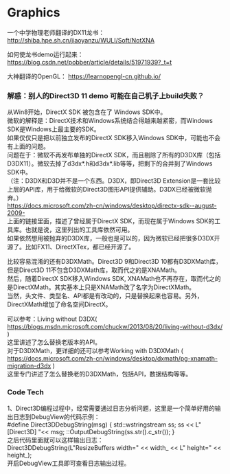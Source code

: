 # Graphics

一个中学物理老师翻译的DX11龙书：
http://shiba.hpe.sh.cn/jiaoyanzu/WULI/Soft/NotXNA

如何使龙书demo运行起来：
https://blog.csdn.net/pobber/article/details/51971939?_t=t

大神翻译的OpenGL：
https://learnopengl-cn.github.io/


### 解惑：别人的Direct3D 11 demo 可能在自己机子上build失败？


从Win8开始，DirectX SDK 被包含在了 Windows SDK中。  
微软的解释是：DirectX技术和Windows系统结合得越来越紧密，而Windows SDK是Windows上最主要的SDK。  
如果仅仅只是把以前独立发布的DirectX SDK移入Windows SDK中，可能也不会有上面的问题。  
问题在于：微软不再发布单独的DirectX SDK，而且剔除了所有的D3DX库（包括D3DX11）。微软去掉了d3dx*.h和d3dx*.lib等等，把剩下的合并到了Windows SDK中。  
（注：D3DX和D3D并不是一个东西。D3DX，即Direct3D Extension是一套比较上层的API库，用于给微软的Direct3D图形API提供辅助。D3DX已经被微软抛弃。）  
https://docs.microsoft.com/zh-cn/windows/desktop/directx-sdk--august-2009-  
上面的链接里面，描述了曾经属于DirectX SDK，而现在属于Windows SDK的工具库。也就是说，这里列出的工具库依然可用。  
如果依然想用被抛弃的D3DX库，一般也是可以的，因为微软已经把很多D3DX开源了。比如FX11、DirectXTex，都已经开源了。  
  
比较容易混淆的还有D3DXMath。Direct3D 9和Direct3D 10都有D3DXMath库，但是Direct3D 11不包含D3DXMath库，取而代之的是XNAMath。  
然后，随着DirectX SDK移入Windows SDK, XNAMath也不再存在，取而代之的是DirectXMath。其实基本上只是XNAMath改了名字为DirectXMath。  
当然，头文件、类型名、API都是有改动的，只是替换起来也容易。另外，DirectXMath增加了命名空间DirectX。  
  
可以参考：Living without D3DX( https://blogs.msdn.microsoft.com/chuckw/2013/08/20/living-without-d3dx/ )  
这里讲述了怎么替换老版本的API。  
对于D3DXMath，更详细的还可以参考Working with D3DXMath ( https://docs.microsoft.com/zh-cn/windows/desktop/dxmath/pg-xnamath-migration-d3dx )  
这里专门讲述了怎么替换老的D3DXMath，包括API，数据结构等等。  

### Code Tech
1、Direct3D编程过程中，经常需要通过日志分析问题，这里是一个简单好用的输出日志到DebugView的代码示例：  
#define Direct3DDebugString(msg) { std::wstringstream ss; ss << L"[Direct3D] "<< msg; ::OutputDebugString(ss.str().c_str()); }  
之后代码里面就可以这样输出日志：  
Direct3DDebugString(L"ResizeBuffers width=" << width_ << L" height=" << height_);  
开启DebugView工具即可查看日志输出过程。  
